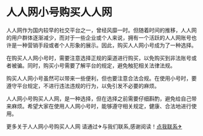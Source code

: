 # 人人网小号购买人人网

人人网作为国内较早的社交平台之一，曾经风靡一时。但随着时间的推移，人人网的用户群体逐渐减少，而对于一些企业或个人来说，拥有一个活跃的人人网账号也许是一种营销手段或者个人形象的展示。因此，购买人人网小号成为了一种选择。

在购买人人网小号时，需要注意选择正规的渠道进行购买，以免购买到非法账号或者被骗。同时，购买小号需要了解平台的规定，避免触犯相关法律法规。

购买人人网小号虽然可以带来一些便利，但也要注意合法合规。在使用小号时，要遵守平台规定，不进行违法违规的行为，以免引发不必要的麻烦。

人人网小号购买人人网，是一种选择，但在选择之前需要仔细斟酌，避免给自己带来麻烦。希望大家在使用人人网小号时，能够遵守相关规定，健康、合法地进行使用。

更多关于人人网小号购买人人网 请通过✈与我们联系,感谢阅读！[点我联系✈](https://ai.G208.com)